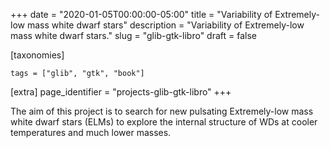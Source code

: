 +++
date = "2020-01-05T00:00:00-05:00"
title = "Variability of Extremely-low mass white dwarf stars"
description = "Variability of Extremely-low mass white dwarf stars."
slug = "glib-gtk-libro"
draft = false

[taxonomies]

    tags = ["glib", "gtk", "book"]

[extra]
    page_identifier = "projects-glib-gtk-libro"
+++

The aim of this project is to search for new pulsating Extremely-low mass white dwarf stars
(ELMs) to explore the internal structure of WDs at cooler temperatures and much lower
masses.

<!-- more -->


